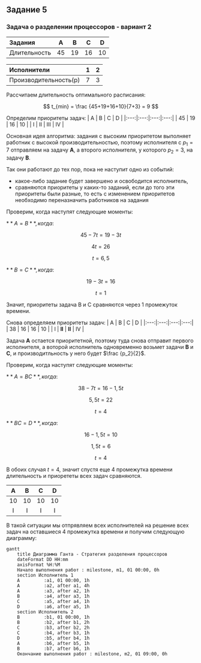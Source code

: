 ## Задание 5
### Задача о разделении процессоров - вариант 2



| Задания      |  A  |  B  |  C  |  D  |
|:-------------|:---:|:---:|:---:|:---:|
| Длительность |  45 |  19 |  16 |   10 |


| Исполнители         |  1  |  2  |
|:-------------------|:---:|:---:|
| Производительность(p)  |  7  |  3  |

Рассчитаем длительность оптимального расписания:

$$  
t_{min} = \frac {45+19+16+10}{7+3}  = 9
$$  

Определим приоритеты задач: 
|  A  |  B  |  C  |  D  |
|:---:|:---:|:---:|:---:|
|  45 |  19 |  16 |   10 |
|  I  |  II  |  III  |  IV  |


Основная идея алгоритма: задания с высоким приоритетом выполняет работник с высокой производительностью, поэтому исполнителя c $p_1 = 7$ отправляем на задачу **A**, а второго исполнителя, у которого $p_2 = 3$, на задачу **B**.

Так они работают до тех пор, пока не наступит одно из событий:
- какое-либо задание будет завершено и освободится исполнитель,
- сравняются приоритеты у каких-то заданий, если до того эти приоритеты были разные, то есть с изменением приоритетов необходимо переназначить работников на задания

Проверим, когда наступят следующие моменты:

$**A = B**, когда:$

$$
45 - 7t = 19 -3t
$$

$$
4t = 26
$$

$$
t = 6,5
$$


$**B = C**, когда:$

$$
19 -3t = 16
$$

$$
t = 1
$$

Значит, приоритеты задача B и C сравняются через 1 промежуток времени.

Снова определяем приоритеты задач: 
|  A  |  B  |  C  |  D  |
|:---:|:---:|:---:|:---:|
|  38 |  16 |  16 |   10 |
|  I  |  **II**  |  **II** |  IV  |

Задача **A** остается приоритетной, поэтому туда снова отправит первого исполнителя, а воторой исполнитель одновременно возьмет задачи **B** и **С**, и производитльность у него будет $\frac {p_2}{2}$.

Проверим, когда наступят следующие моменты:

$**A = BС**, когда:$

$$
38 - 7t = 16 - 1,5t
$$

$$
5,5t = 22
$$

$$
t = 4
$$

$**BС = D**, когда:$

$$
16 - 1,5t = 10
$$

$$
1,5t = 6
$$

$$
t = 4
$$

В обоих случая $t=4$, значит спустя еще 4 промежутка времени длительность и приорететы всех задач сравняются.

|  A  |  B  |  C  |  D  |
|:---:|:---:|:---:|:---:|
|  10 |  10 |  10 |   10 |
|  I  |  I|  I |  I  |

В такой ситуации мы отпрявляем всех исполнителей на решение всех задач на оставшиеся 4 промежутка времени и получим следующую диаграмму:

```mermaid
gantt
    title Диаграмма Ганта - Стратегия разделения процессоров
    dateFormat DD HH:mm    
    axisFormat %H:%M
    Начало выполнения работ : milestone, m1, 01 00:00, 0h
    section Исполнитель 1
    A         :a1, 01 00:00, 1h
    A         :a2, after a1, 4h
    A         :a3, after a2, 1h
    B         :a4, after a3, 1h
    C         :a5, after a4, 1h
    D         :a6, after a5, 1h
    section Исполнитель 2
    B         :b1, 01 00:00, 1h
    B         :b2, after b1, 2h
    C         :b3, after b2, 2h
    C         :b4, after b3, 1h
    D         :b5, after b4, 1h
    A         :b6, after b5, 1h
    B         :b7, after b6, 1h
    Окончание выполнения работ : milestone, m2, 01 09:00, 0h
```

